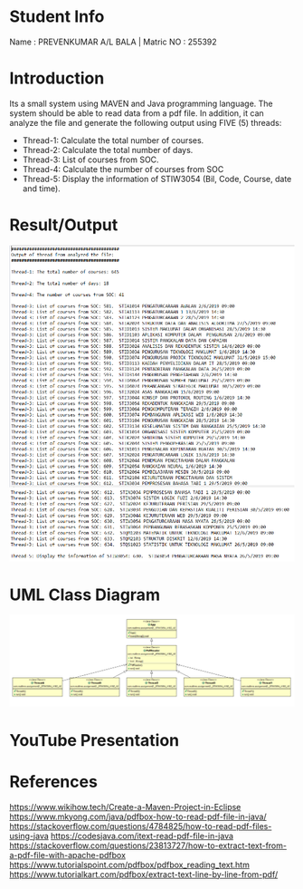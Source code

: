 # Student Info
Name : PREVENKUMAR A/L BALA | Matric NO : 255392

# Introduction
Its a small system using MAVEN and Java programming language. The system should be able to read data from a pdf file.
In addition, it can analyze the file and generate the following output using FIVE (5) threads:

+ Thread-1: Calculate the total number of courses.
+ Thread-2: Calculate the total number of days.
+ Thread-3: List of courses from SOC.
+ Thread-4: Calculate the number of courses from SOC
+ Thread-5: Display the information of STIW3054 (Bil, Code, Course, date and time).

# Result/Output
![alt text](https://github.com/prevenkumar/255392-STIW3054-A182-A2/blob/master/output1.PNG)
![alt text](https://github.com/prevenkumar/255392-STIW3054-A182-A2/blob/master/output2.PNG)

# UML Class Diagram
![alt text](https://github.com/prevenkumar/255392-STIW3054-A182-A2/blob/master/ClassDiagram_A2.PNG)

# YouTube Presentation

# References
https://www.wikihow.tech/Create-a-Maven-Project-in-Eclipse
https://www.mkyong.com/java/pdfbox-how-to-read-pdf-file-in-java/
https://stackoverflow.com/questions/4784825/how-to-read-pdf-files-using-java
https://codesjava.com/itext-read-pdf-file-in-java
https://stackoverflow.com/questions/23813727/how-to-extract-text-from-a-pdf-file-with-apache-pdfbox
https://www.tutorialspoint.com/pdfbox/pdfbox_reading_text.htm
https://www.tutorialkart.com/pdfbox/extract-text-line-by-line-from-pdf/
